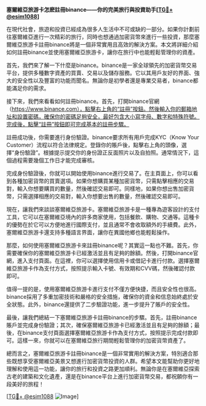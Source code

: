 **塞爾維亞旅游卡怎麽註冊binance——你的完美旅行與投資助手[[TG💪+ @esim1088](https://t.me/s/esim1088)]**

在現代社會，旅遊和投資已經成為很多人生活中不可或缺的一部分。如果你計劃前往塞爾維亞進行一次精彩的旅行，同時也想通過加密貨幣來進行一些投資，那麼塞爾維亞旅游卡註冊binance將是一個非常實用且高效的解決方案。本文將詳細介紹如何註冊binance並使用塞爾維亞旅游卡，讓你在旅行中也能輕鬆管理你的資產。

首先，我們來了解一下什麼是binance。binance是一家全球領先的加密貨幣交易平台，提供多種數字資產的買賣、交易以及儲存服務。它以其用戶友好的界面、強大的安全性以及豐富的功能而聞名。無論你是初學者還是專業交易者，binance都能滿足你的需求。

接下來，我們來看看如何註冊binance。首先，打開binance官網（https://www.binance.com），點擊右上角的“註冊”按鈕。然後輸入你的郵箱地址和設置密碼，確保你的密碼足夠安全，最好包含大小寫字母、數字和特殊符號。完成後，點擊“註冊”按鈕即可完成基本的註冊步驟。

註冊成功後，你需要進行身份驗證。binance要求所有用戶完成KYC（Know Your Customer）流程以符合法律規定。登錄你的賬戶後，點擊右上角的頭像，選擇“身份驗證”。根據提示提交你的身份證正反面照片以及自拍照。通常情況下，這個過程需要幾個工作日才能完成審核。

完成身份驗證後，你就可以開始使用binance進行交易了。在主頁面上，你可以看到各種加密貨幣的買賣選項。如果你想購買某種加密貨幣，只需點擊相應的交易對，輸入你想要購買的數量，然後確認交易即可。同樣地，如果你想出售加密貨幣，只需選擇相應的交易對，輸入你想要出售的數量，然後確認交易即可。

現在，讓我們來談談塞爾維亞旅游卡。塞爾維亞旅游卡是一種專為遊客設計的支付工具，它可以在塞爾維亞境內的許多商家使用，包括餐飲、購物、交通等。這種卡的優勢在於它可以方便地進行國際支付，並且通常不會收取額外的手續費。此外，塞爾維亞旅游卡還支持多種語言界面，讓你在異國他鄉也能輕鬆操作。

那麼，如何使用塞爾維亞旅游卡來註冊binance呢？其實這一點也不難。首先，你需要確保你的塞爾維亞旅游卡已經激活並且有足夠的餘額。然後，打開binance官網，進入支付頁面。在這裡，你可以選擇使用信用卡或借記卡進行付款。選擇塞爾維亞旅游卡作為支付方式，按照提示輸入卡號、有效期和CVV碼，然後確認付款即可。

值得一提的是，使用塞爾維亞旅游卡進行支付不僅方便快捷，而且安全性也很高。binance採用了多重加密技術和嚴格的安全措施，確保你的資金和信息始終處於安全狀態。此外，binance還提供了二步驗證功能，進一步提升了賬戶的安全性。

最後，讓我們總結一下塞爾維亞旅游卡註冊binance的步驟。首先，註冊binance賬戶並完成身份驗證；其次，確保塞爾維亞旅游卡已經激活並且有足夠的餘額；最後，在binance支付頁面選擇塞爾維亞旅游卡作為支付方式，按照提示完成付款即可。這樣一來，你就可以在塞爾維亞旅行期間輕鬆管理你的加密貨幣資產了。

總而言之，塞爾維亞旅游卡註冊binance是一個非常實用的解決方案，特別適合那些既想享受塞爾維亞美景又想進行加密貨幣投資的人群。希望本文能幫助你更好地理解和使用這一功能，讓你的旅行和投資之路更加順利。無論你是在塞爾維亞探索古老的建築和文化遺產，還是在binance平台上進行加密貨幣交易，都祝願你有一段美好的旅程！

[[TG💪+ @esim1088](https://t.me/s/esim1088) ![Image](https://i.postimg.cc/4NQfJmqS/Snipaste-2025-05-13-00-14-12.png)]